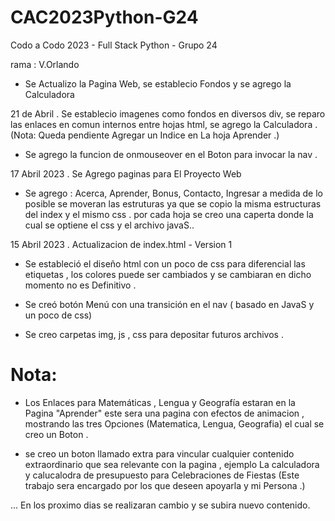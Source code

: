 # CAC2023Python-G24
Codo a Codo 2023 - Full Stack Python - Grupo 24

rama : V.Orlando

* Se Actualizo la Pagina Web, se establecio Fondos y se agrego la Calculadora

21 de Abril  . Se establecio imagenes como fondos en diversos div, se reparo las enlaces en comun internos entre hojas html, se agrego la Calculadora .
(Nota: Queda pendiente Agregar un Indice en La hoja Aprender .)

* Se agrego la funcion de onmouseover en el Boton para invocar la nav .

17 Abril 2023 . Se Agrego paginas para El Proyecto Web

* Se agrego : Acerca, Aprender, Bonus, Contacto, Ingresar 
a medida de lo posible se moveran las estruturas  ya que se copio la misma estructuras del index y el mismo css . por cada hoja se creo una caperta donde la cual se optiene el css y el archivo javaS..


15 Abril 2023 . Actualizacion de index.html - Version 1

* Se estableció el diseño html con un poco de css para diferencial las etiquetas , los colores puede ser cambiados y se cambiaran en dicho momento no es Definitivo . 

* Se creó botón Menú con una transición en el nav ( basado en JavaS y un poco de css)

* Se creo carpetas img, js , css para depositar futuros archivos .

# Nota:

* Los Enlaces para Matemáticas , Lengua y Geografía estaran en la Pagina "Aprender" este sera una pagina con efectos de animacion , mostrando las tres Opciones (Matematica, Lengua, Geografia) el cual se creo un Boton .

* se creo un boton llamado extra para vincular cualquier contenido extraordinario que sea relevante con la pagina , ejemplo La calculadora y calucalodra de presupuesto para Celebraciones de Fiestas (Este trabajo sera encargado por los que deseen apoyarla y mi Persona .)

... En los proximo dias se realizaran cambio y se subira nuevo contenido. 